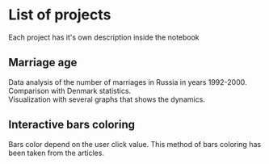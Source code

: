 # List of projects
Each project has it's own description inside the notebook

## Marriage age
Data analysis of the number of marriages in Russia in years 1992-2000. Comparison with Denmark statistics.<br>
Visualization with several graphs that shows the dynamics.

## Interactive bars coloring
Bars color depend on the user click value. This method of bars coloring has been taken from the articles.
